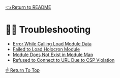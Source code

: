 <!--ONE-DOCS-HIDE start-->
[👈 Return to README](../../README.md)
<!--ONE-DOCS-HIDE end-->

# 🧑‍🔧 Troubleshooting

* [Error While Calling Load Module Data](./error-while-attempting-to-call-load-module-data.md)
* [Failed to Load Holocron Module](./failed-to-load-holocron-module.md)
* [Module Does Not Exist in Module Map](./module-does-not-exist-in-module-map.md)
* [Refused to Connect to URL Due to CSP Violation](./refused-to-connect-to-url-due-to-csp-violation.md)

[☝️ Return To Top](#-troubleshooting)
